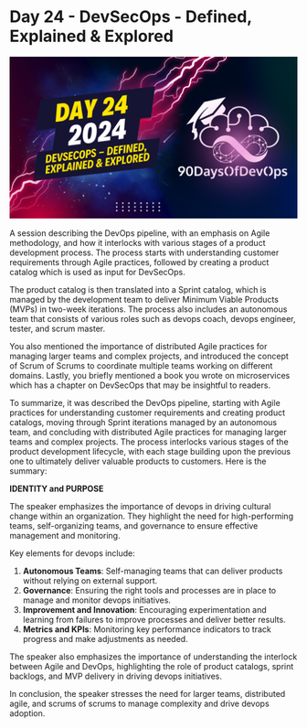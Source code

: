 # Day 24 - DevSecOps - Defined, Explained & Explored
[![Watch the video](thumbnails/day24.png)](https://www.youtube.com/watch?v=glbuwrdSwCs)

A session describing the DevOps pipeline, with an emphasis on Agile methodology, and how it interlocks with various stages of a product development process. The process starts with understanding customer requirements through Agile practices, followed by creating a product catalog which is used as input for DevSecOps.

The product catalog is then translated into a Sprint catalog, which is managed by the development team to deliver Minimum Viable Products (MVPs) in two-week iterations. The process also includes an autonomous team that consists of various roles such as devops coach, devops engineer, tester, and scrum master.

You also mentioned the importance of distributed Agile practices for managing larger teams and complex projects, and introduced the concept of Scrum of Scrums to coordinate multiple teams working on different domains. Lastly, you briefly mentioned a book you wrote on microservices which has a chapter on DevSecOps that may be insightful to readers.

To summarize, it was described the DevOps pipeline, starting with Agile practices for understanding customer requirements and creating product catalogs, moving through Sprint iterations managed by an autonomous team, and concluding with distributed Agile practices for managing larger teams and complex projects. The process interlocks various stages of the product development lifecycle, with each stage building upon the previous one to ultimately deliver valuable products to customers.
Here is the summary:

**IDENTITY and PURPOSE**

The speaker emphasizes the importance of devops in driving cultural change within an organization. They highlight the need for high-performing teams, self-organizing teams, and governance to ensure effective management and monitoring.

Key elements for devops include:

1. **Autonomous Teams**: Self-managing teams that can deliver products without relying on external support.
2. **Governance**: Ensuring the right tools and processes are in place to manage and monitor devops initiatives.
3. **Improvement and Innovation**: Encouraging experimentation and learning from failures to improve processes and deliver better results.
4. **Metrics and KPIs**: Monitoring key performance indicators to track progress and make adjustments as needed.

The speaker also emphasizes the importance of understanding the interlock between Agile and DevOps, highlighting the role of product catalogs, sprint backlogs, and MVP delivery in driving devops initiatives.

In conclusion, the speaker stresses the need for larger teams, distributed agile, and scrums of scrums to manage complexity and drive devops adoption.
